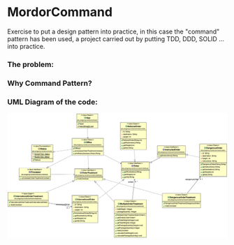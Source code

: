 # MordorCommand
Exercise to put a design pattern into practice, in this case the "command" pattern has been used, a project carried out by putting TDD, DDD, SOLID ... into practice.

### The problem:

### Why Command Pattern?

### UML Diagram of the code:

![UML Diagram MordorCommand](./mordor-command-uml.png "UML")